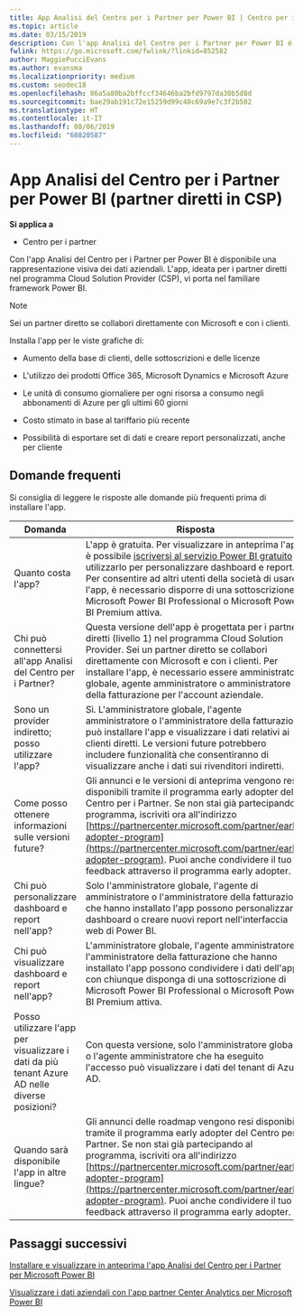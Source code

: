 ```yaml
---
title: App Analisi del Centro per i Partner per Power BI | Centro per i partner
ms.topic: article
ms.date: 03/15/2019
description: Con l'app Analisi del Centro per i Partner per Power BI è disponibile una rappresentazione visiva dei dati aziendali.
fwlink: https://go.microsoft.com/fwlink/?linkid=852582
author: MaggiePucciEvans
ms.author: evansma
ms.localizationpriority: medium
ms.custom: seodec18
ms.openlocfilehash: 86a5a80ba2bffccf34646ba2bfd9797da30b5d8d
ms.sourcegitcommit: bae29ab191c72e15259d99c40c69a9e7c3f2b502
ms.translationtype: HT
ms.contentlocale: it-IT
ms.lasthandoff: 08/06/2019
ms.locfileid: "68820587"
---
```

# <a name="partner-center-analytics-app-for-power-bi-direct-partners-in-csp"></a>App Analisi del Centro per i Partner per Power BI (partner diretti in CSP)

**Si applica a**

- Centro per i partner

Con l'app Analisi del Centro per i Partner per Power BI è disponibile una rappresentazione visiva dei dati aziendali. L'app, ideata per i partner diretti nel programma Cloud Solution Provider (CSP), vi porta nel familiare framework Power BI. 

> [!NOTE]  
> Sei un partner diretto se collabori direttamente con Microsoft e con i clienti. 

Installa l'app per le viste grafiche di: 

-   Aumento della base di clienti, delle sottoscrizioni e delle licenze

-   L'utilizzo dei prodotti Office 365, Microsoft Dynamics e Microsoft Azure

-   Le unità di consumo giornaliere per ogni risorsa a consumo negli abbonamenti di Azure per gli ultimi 60 giorni

-   Costo stimato in base al tariffario più recente

-   Possibilità di esportare set di dati e creare report personalizzati, anche per cliente

## <a name="frequently-asked-questions"></a>Domande frequenti

Si consiglia di leggere le risposte alle domande più frequenti prima di installare l'app. 

| **Domanda** | **Risposta** |
| --- | ---------- |
| Quanto costa l'app? | L'app è gratuita. Per visualizzare in anteprima l'app, è possibile [iscriversi al servizio Power BI gratuito](https://go.microsoft.com/fwlink/p/?linkid=845347) e utilizzarlo per personalizzare dashboard e report. Per consentire ad altri utenti della società di usare l'app, è necessario disporre di una sottoscrizione di Microsoft Power BI Professional o Microsoft Power BI Premium attiva. |
| Chi può connettersi all'app Analisi del Centro per i Partner? | Questa versione dell'app è progettata per i partner diretti (livello 1) nel programma Cloud Solution Provider. Sei un partner diretto se collabori direttamente con Microsoft e con i clienti. Per installare l'app, è necessario essere amministratore globale, agente amministratore o amministratore della fatturazione per l'account aziendale. |
| Sono un provider indiretto; posso utilizzare l'app? | Sì. L'amministratore globale, l'agente amministratore o l'amministratore della fatturazione può installare l'app e visualizzare i dati relativi ai clienti diretti. Le versioni future potrebbero includere funzionalità che consentiranno di visualizzare anche i dati sui rivenditori indiretti. |
| Come posso ottenere informazioni sulle versioni future? | Gli annunci e le versioni di anteprima vengono resi disponibili tramite il programma early adopter del Centro per i Partner. Se non stai già partecipando al programma, iscriviti ora all'indirizzo [https://partnercenter.microsoft.com/partner/early-adopter-program](https://partnercenter.microsoft.com/partner/early-adopter-program). Puoi anche condividere il tuo feedback attraverso il programma early adopter. |
| Chi può personalizzare dashboard e report nell'app? | Solo l'amministratore globale, l'agente di amministratore o l'amministratore della fatturazione che hanno installato l'app possono personalizzare il dashboard o creare nuovi report nell'interfaccia web di Power BI. |
| Chi può visualizzare dashboard e report nell'app? | L'amministratore globale, l'agente amministratore o l'amministratore della fatturazione che hanno installato l'app possono condividere i dati dell'app con chiunque disponga di una sottoscrizione di Microsoft Power BI Professional o Microsoft Power BI Premium attiva. |
| Posso utilizzare l'app per visualizzare i dati da più tenant Azure AD nelle diverse posizioni? | Con questa versione, solo l'amministratore globale o l'agente amministratore che ha eseguito l'accesso può visualizzare i dati del tenant di Azure AD. | 
| Quando sarà disponibile l'app in altre lingue? | Gli annunci delle roadmap vengono resi disponibili tramite il programma early adopter del Centro per i Partner. Se non stai già partecipando al programma, iscriviti ora all'indirizzo [https://partnercenter.microsoft.com/partner/early-adopter-program](https://partnercenter.microsoft.com/partner/early-adopter-program). Puoi anche condividere il tuo feedback attraverso il programma early adopter. | 



## <a name="next-steps"></a>Passaggi successivi

[Installare e visualizzare in anteprima l'app Analisi del Centro per i Partner per Microsoft Power BI](power-bi-app-for-direct-partners-install.md)

[Visualizzare i dati aziendali con l'app partner Center Analytics per Microsoft Power BI](power-bi-app-for-direct-partners-use.md)

